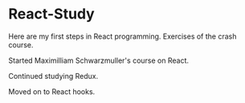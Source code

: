 # React-Study

Here are my first steps in React programming. Exercises of the crash course.

Started Maximilliam Schwarzmuller's course on React. 

Continued studying Redux.

Moved on to React hooks.
